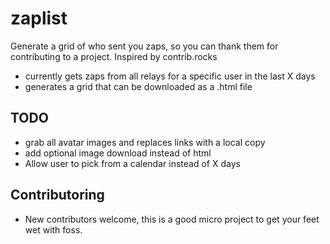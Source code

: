 # zaplist

Generate a grid of who sent you zaps, so you can thank them for contributing to a project. Inspired by contrib.rocks

- currently gets zaps from all relays for a specific user in the last X days
- generates a grid that can be downloaded as a .html file

## TODO

- grab all avatar images and replaces links with a local copy
- add optional image download instead of html
- Allow user to pick from a calendar instead of X days


## Contributoring

- New contributors welcome, this is a good micro project to get your feet wet with foss.
